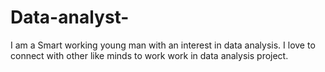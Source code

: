 # Data-analyst-
I am a Smart working young man with an interest in data analysis. I love to connect with other like minds to work work in data analysis project. 
